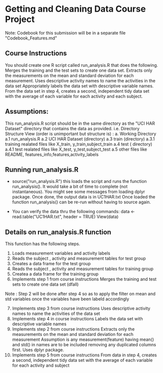 # Getting and Cleaning Data Course Project
Note: Codebook for this submission will be in a separate file "Codebook_Features.md"

## Course Instructions
You should create one R script called run_analysis.R that does the following. 
Merges the training and the test sets to create one data set.
Extracts only the measurements on the mean and standard deviation for each measurement. 
Uses descriptive activity names to name the activities in the data set
Appropriately labels the data set with descriptive variable names. 
From the data set in step 4, creates a second, independent tidy data set with the average
 of each variable for each activity and each subject.


## Assumptions:
This run_analysis.R script should be in the same directory as the "UCI HAR Dataset" directory that contains the data as provided. 
i.e. Directory Structure View (order is unimportant but structure is) :
a. Working Directory 
     a.1  run_analysis.R
     a.2  UCI HAR Dataset (directory)
            a.3 train (directory)
                   a.3.1 training realated files like X_train, y_train,subject_train
            a.4 test  ( directory)
                    a.4.1 test realated files like X_test, y_test,subject_test
            a.5 other files like README, features_info,features,activity_labels 


## Running run_analysis.R
* source("run_analysis.R") 
    this loads the script and runs the function run_analysis(). It would take a bit of time to complete (not instantaneous).
    You might see some messages from loading dplyr package.
    Once done, the output data is in UC1HAR.txt
    Once loaded the function run_analysis() can be re-run without having to source again. 

* You can verify the data thru the following commands: 
    data <- read.table("UC1HAR.txt", header = TRUE)
    View(data)


## Details on run_analysis.R function

This function has the following steps. 

1. Loads measurement variables and activity labels
2. Reads the subject , activity and measurement tables for test group 
3. Creates a data frame for the test group
4. Reads the subject , activity and measurement tables for training group
5. Createa a data frame for the training group
6. Implements step 1 from  course instructions
    Merges the training and test sets to create one data set (dfall)

Note :  Step 2 will be done after step 4 so as to apply the filter on mean and std variables once the variables 
have been labeld accordingly    

7. Implements step 3 from course instructions
   Uses descriptive activity names to name the activities of the data set  
8. Implements step 4  in course instructions 
    Labels the data set with descriptive variable names 
9. Implements step 2 from course instructions
    Extracts only the measurements on the mean and standard deviation for each measurement
    Assumption is any measurement(feature) having mean() and std() in names are to be included
    removing any duplicated columns first. Uses dplyr package.  
10. Implements step 5 from course instructions
     From data in step 4, creates a second, independent tidy data set with the 
    average of each variable for each activity and subject

